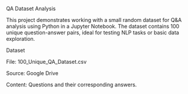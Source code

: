 QA Dataset Analysis 

This project demonstrates working with a small random dataset for Q&A analysis using Python in a Jupyter Notebook. The dataset contains 100 unique question-answer pairs, ideal for testing NLP tasks or basic data exploration.

Dataset

File: 100_Unique_QA_Dataset.csv

Source: Google Drive

Content: Questions and their corresponding answers.

